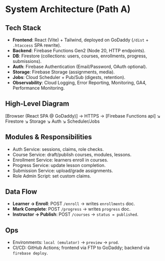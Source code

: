 # System Architecture (Path A)

## Tech Stack
- **Frontend**: React (Vite) + Tailwind, deployed on GoDaddy (`/dist` + `.htaccess` SPA rewrite).
- **Backend**: Firebase Functions Gen2 (Node 20, HTTP endpoints).
- **DB**: Firestore (collections: users, courses, enrollments, progress, submissions).
- **Auth**: Firebase Authentication (Email/Password, OAuth optional).
- **Storage**: Firebase Storage (assignments, media).
- **Jobs**: Cloud Scheduler + Pub/Sub (digests, retention).
- **Observability**: Cloud Logging, Error Reporting, Monitoring, GA4, Performance Monitoring.

## High-Level Diagram
[Browser (React SPA @ GoDaddy)]
   → HTTPS
   → [Firebase Functions api]
       ↘ Firestore
       ↘ Storage
       ↘ Auth
       ↘ Scheduler/Jobs

## Modules & Responsibilities
- Auth Service: sessions, claims, role checks.
- Course Service: draft/publish courses, modules, lessons.
- Enrollment Service: learners enroll in courses.
- Progress Service: update lesson completion.
- Submission Service: upload/grade assignments.
- Role Admin Script: set custom claims.

## Data Flow
- **Learner → Enroll**: POST `/enroll` → writes `enrollments` doc.
- **Mark Complete**: POST `/progress` → writes `progress` doc.
- **Instructor → Publish**: POST `/courses` → `status = published`.

## Ops
- Environments: `local (emulator)` → `preview` → `prod`.
- CI/CD: GitHub Actions; frontend via FTP to GoDaddy; backend via `firebase deploy`.
